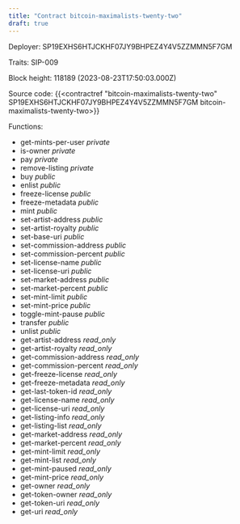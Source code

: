 ```yaml
---
title: "Contract bitcoin-maximalists-twenty-two"
draft: true
---
```

Deployer: SP19EXHS6HTJCKHF07JY9BHPEZ4Y4V5ZZMMN5F7GM

Traits:
SIP-009 



Block height: 118189 (2023-08-23T17:50:03.000Z)

Source code: {{<contractref "bitcoin-maximalists-twenty-two" SP19EXHS6HTJCKHF07JY9BHPEZ4Y4V5ZZMMN5F7GM bitcoin-maximalists-twenty-two>}}

Functions:

* get-mints-per-user _private_
* is-owner _private_
* pay _private_
* remove-listing _private_
* buy _public_
* enlist _public_
* freeze-license _public_
* freeze-metadata _public_
* mint _public_
* set-artist-address _public_
* set-artist-royalty _public_
* set-base-uri _public_
* set-commission-address _public_
* set-commission-percent _public_
* set-license-name _public_
* set-license-uri _public_
* set-market-address _public_
* set-market-percent _public_
* set-mint-limit _public_
* set-mint-price _public_
* toggle-mint-pause _public_
* transfer _public_
* unlist _public_
* get-artist-address _read_only_
* get-artist-royalty _read_only_
* get-commission-address _read_only_
* get-commission-percent _read_only_
* get-freeze-license _read_only_
* get-freeze-metadata _read_only_
* get-last-token-id _read_only_
* get-license-name _read_only_
* get-license-uri _read_only_
* get-listing-info _read_only_
* get-listing-list _read_only_
* get-market-address _read_only_
* get-market-percent _read_only_
* get-mint-limit _read_only_
* get-mint-list _read_only_
* get-mint-paused _read_only_
* get-mint-price _read_only_
* get-owner _read_only_
* get-token-owner _read_only_
* get-token-uri _read_only_
* get-uri _read_only_
